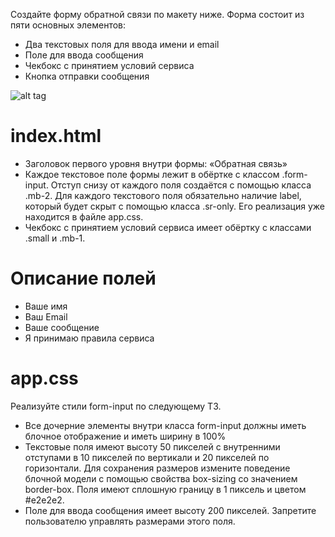 <p>Создайте форму обратной связи по макету ниже. Форма состоит из пяти основных элементов:</p>
<ul>
  <li>Два текстовых поля для ввода имени и email</li>
  <li>Поле для ввода сообщения</li>
  <li>Чекбокс с принятием условий сервиса</li>
  <li>Кнопка отправки сообщения</li>
</ul>

![alt tag](https://cdn2.hexlet.io/store/derivatives/original/7c8feb10da1e0e31d9466a901bf18888.jpg)

<h1>index.html</h1>
<ul>
  <li>Заголовок первого уровня внутри формы: «Обратная связь»</li>
  <li>Каждое текстовое поле формы лежит в обёртке с классом .form-input. Отступ снизу от каждого поля создаётся с помощью класса .mb-2. Для каждого текстового поля обязательно наличие label, который будет скрыт с помощью класса .sr-only. Его реализация уже находится в файле app.css.</li>
  <li>Чекбокс с принятием условий сервиса имеет обёртку с классами .small и .mb-1.</li>
</ul>
<h1>Описание полей</h1>
<ul>
  <li>Ваше имя</li>
  <li>Ваш Email</li>
  <li>Ваше сообщение</li>
  <li>Я принимаю правила сервиса</li>
</ul>
<h1>app.css</h1>
<p>Реализуйте стили form-input по следующему ТЗ.</p>
<ul>
  <li>Все дочерние элементы внутри класса form-input должны иметь блочное отображение и иметь ширину в 100%</li>
  <li>Текстовые поля имеют высоту 50 пикселей с внутренними отступами в 10 пикселей по вертикали и 20 пикселей по горизонтали. Для сохранения размеров измените поведение блочной модели с помощью свойства box-sizing со значением border-box. Поля имеют сплошную границу в 1 пиксель и цветом #e2e2e2.</li>
  <li>Поле для ввода сообщения имеет высоту 200 пикселей. Запретите пользователю управлять размерами этого поля.</li>
</ul>
